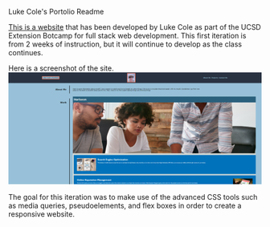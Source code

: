 Luke Cole's Portolio Readme

[This is a website](https://lukeajcole.github.io/W2_Portfolio_LAJC/code/index.html) that has been developed by Luke Cole as part of the UCSD Extension Botcamp for full stack web development. This first iteration is from 2 weeks of instruction, but it will continue to develop as the class continues. 


Here is a screenshot of the site.
![image](\images\site-demo.PNG)


The goal for this iteration was to make use of the advanced CSS tools such as media queries, pseudoelements, and flex boxes in order to create a responsive website.
